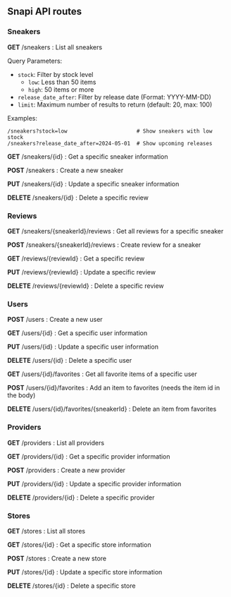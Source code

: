

## Snapi API routes

### Sneakers

**GET**	/sneakers : List all sneakers

Query Parameters:
- `stock`: Filter by stock level
    - `low`: Less than 50 items
    - `high`: 50 items or more
- `release_date_after`: Filter by release date (Format: YYYY-MM-DD)
- `limit`: Maximum number of results to return (default: 20, max: 100)

Examples:
```
/sneakers?stock=low                      # Show sneakers with low stock
/sneakers?release_date_after=2024-05-01  # Show upcoming releases
```

**GET**	/sneakers/{id} : Get a specific sneaker information

**POST** /sneakers : Create a new sneaker

**PUT**	/sneakers/{id} :  Update a specific sneaker information

**DELETE** /sneakers/{id} : Delete a specific review


### Reviews

**GET** /sneakers/{sneakerId}/reviews : Get all reviews for a specific sneaker

**POST** /sneakers/{sneakerId}/reviews : Create review for a sneaker

**GET**	/reviews/{reviewId} : Get a specific review

**PUT**	/reviews/{reviewId} : Update a specific review

**DELETE** /reviews/{reviewId} : Delete a specific review


### Users

**POST** /users : Create a new user

**GET** /users/{id} : Get a specific user information

**PUT** /users/{id} : Update a specific user information

**DELETE** /users/{id} : Delete a specific user

**GET**	/users/{id}/favorites : Get all favorite items of a specific user

**POST** /users/{id}/favorites : Add an item to favorites (needs the item id in the body)

**DELETE** /users/{id}/favorites/{sneakerId} : Delete an item from favorites


### Providers

**GET**	/providers : List all providers

**GET**	/providers/{id} : Get a specific provider information

**POST** /providers : Create a new provider

**PUT**	/providers/{id} : Update a specific provider information

**DELETE**	/providers/{id} : Delete a specific provider


### Stores

**GET**	/stores : List all stores

**GET**	/stores/{id} : Get a specific store information

**POST** /stores : Create a new store

**PUT**	/stores/{id} :  Update a specific store information

**DELETE**	/stores/{id} :  Delete a specific store

